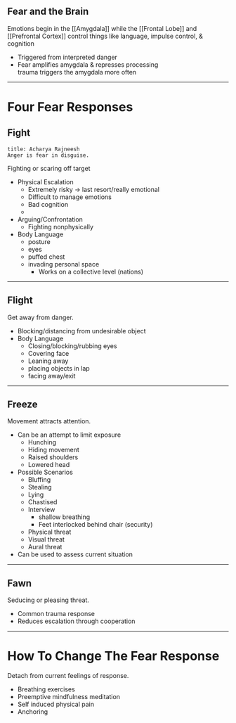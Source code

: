 ## Fear and the Brain

Emotions begin in the [[Amygdala]] while the [[Frontal Lobe]] and [[Prefrontal Cortex]] control things like language, impulse control, & cognition
- Triggered from interpreted danger 
- Fear amplifies amygdala & represses processing  
trauma triggers the amygdala more often

---


# Four Fear Responses 

## Fight
```ad-quote
title: Acharya Rajneesh
Anger is fear in disguise.
```

Fighting or scaring off target
- Physical Escalation
	- Extremely risky -> last resort/really emotional
	- Difficult to manage emotions
	- Bad cognition
	- 
- Arguing/Confrontation
	- Fighting nonphysically
- Body Language
	- posture
	- eyes
	- puffed chest
	- invading personal space
		- Works on a collective level (nations)


---

## Flight

Get away from danger.
- Blocking/distancing from undesirable object
- Body Language
	- Closing/blocking/rubbing eyes
	- Covering face
	- Leaning away
	- placing objects in lap
	- facing away/exit

---

## Freeze

Movement attracts attention.
- Can be an attempt to limit exposure
	- Hunching
	- Hiding movement
	- Raised shoulders
	- Lowered head
- Possible Scenarios
	- Bluffing 
	- Stealing 
	- Lying
	- Chastised
	- Interview 
		- shallow breathing
		- Feet interlocked behind chair (security)
	- Physical threat 
	- Visual threat 
	- Aural threat 
- Can be used to assess current situation

---

## Fawn

Seducing or pleasing threat.
- Common trauma response
- Reduces escalation through cooperation 

---

# How To Change The Fear Response

Detach from current feelings of response.
- Breathing exercises
- Preemptive mindfulness meditation
- Self induced physical pain
- Anchoring